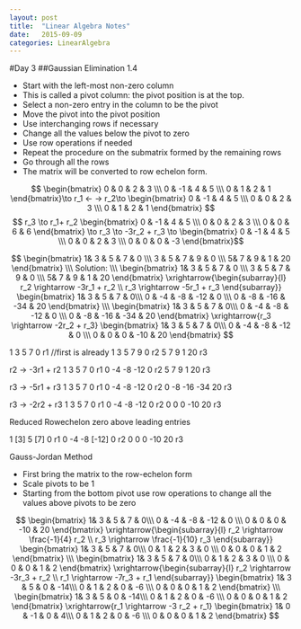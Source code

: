 ```yaml
---
layout: post
title:  "Linear Algebra Notes"
date:   2015-09-09
categories: LinearAlgebra
---
```

#Day 3
##Gaussian Elimination 1.4

- Start with the left-most non-zero column
- This is called a pivot column: the pivot position is at the top.
- Select a non-zero entry in the column to be the pivot
- Move the pivot into the pivot position
- Use interchanging rows if necessary
- Change all the values below the pivot to zero
- Use row operations if needed
- Repeat the procedure on the submatrix formed by the remaining rows 
- Go through all the rows
- The matrix will be converted to row echelon form.

$$ \begin{bmatrix} 0 & 0 & 2 & 3 \\\ 0 & -1 & 4 & 5 \\\ 0 & 1 & 2 & 1 \end{bmatrix}\to r_1 <- -> r_2\to \begin{bmatrix} 0 & -1 & 4 & 5 \\\ 0 & 0 & 2 & 3 \\\ 0 & 1 & 2 & 1 \end{bmatrix} $$
$$ r_3 \to r_1+ r_2 \begin{bmatrix} 0 & -1 & 4 & 5 \\\ 0 & 0 & 2 & 3 \\\ 0 & 0 & 6 & 6 \end{bmatrix} \to r_3 \to -3r_2 + r_3 \to \begin{bmatrix} 0 & -1 & 4 & 5 \\\ 0 & 0 & 2 & 3 \\\ 0 & 0 & 0 & -3 \end{bmatrix}$$



$$ \begin{bmatrix} 1& 3 & 5 & 7 & 0 \\\ 3 & 5 & 7 & 9 & 0 \\\ 5& 7 & 9 & 1 & 20 \end{bmatrix} \\\
Solution: \\\
\begin{bmatrix} 1& 3 & 5 & 7 & 0 \\\ 3 & 5 & 7 & 9 & 0 \\\ 5& 7 & 9 & 1 & 20 \end{bmatrix} \xrightarrow{\begin{subarray}{l} r_2 \rightarrow -3r_1 + r_2 \\ r_3 \rightarrow -5r_1 + r_3 \end{subarray}} \begin{bmatrix} 1& 3 & 5 & 7 & 0\\\ 0 & -4 & -8 & -12 & 0 \\\ 0 & -8 & -16 & -34 & 20	\end{bmatrix} \\\
\begin{bmatrix}
1& 3 & 5 & 7 & 0\\\
0 & -4 & -8 & -12 & 0 \\\
0 & -8 & -16 & -34 & 20
\end{bmatrix}
\xrightarrow{r_3 \rightarrow -2r_2 + r_3}
\begin{bmatrix}
1& 3 & 5 & 7 & 0\\\
0 & -4 & -8 & -12 & 0 \\\
0 & 0 & 0 & -10 & 20
\end{bmatrix}
$$

1 3 5 7 0 	r1 //first is already 1
3 5 7 9 0 	r2
5 7 9 1 20 	r3

r2 -> -3r1 +  r2 
1  3  5  7  0 	r1
0 -4 -8 -12 0  r2 
5 7 9 1 20 		r3

r3 -> -5r1 +  r3
1  3  5     7   0 	r1
0 -4 -8   -12  0  r2 
0 -8 -16 -34 20 r3 

r3 -> -2r2 + r3
1  3  5     7   0 	r1
0 -4 -8   -12  0  r2 
0  0  0    -10  20 r3 

Reduced Rowechelon 
zero above leading entries

1  [3]  5     [7]     0 	r1
0 -4   -8   [-12]    0    r2 
0  0    0    -10     20   r3 

Gauss-Jordan Method

- First bring the matrix to the row-echelon form
- Scale pivots to be 1 
- Starting from the bottom pivot use row  operations to change all the values above pivots to be zero  

$$ \begin{bmatrix} 1& 3 & 5 & 7 & 0\\\ 0 & -4 & -8 & -12 & 0 \\\ 0 & 0 & 0 & -10 & 20 \end{bmatrix}
\xrightarrow{\begin{subarray}{l} r_2 \rightarrow \frac{-1}{4} r_2 \\ r_3 \rightarrow \frac{-1}{10} r_3 \end{subarray}}
\begin{bmatrix}
1& 3 & 5 & 7 & 0\\\
0 & 1 & 2 & 3 & 0 \\\
0 & 0 & 0 & 1 & 2 \end{bmatrix} \\\
\begin{bmatrix} 1& 3 & 5 & 7 & 0\\\ 0 & 1 & 2 & 3 & 0 \\\ 0 & 0 & 0 & 1 & 2 \end{bmatrix}
\xrightarrow{\begin{subarray}{l} r_2 \rightarrow -3r_3 + r_2 \\ r_1 \rightarrow -7r_3 + r_1 \end{subarray}}
\begin{bmatrix}
1& 3 & 5 & 0 & -14\\\
0 & 1 & 2 & 0 & -6 \\\
0 & 0 & 0 & 1 & 2
\end{bmatrix} \\\
\begin{bmatrix}
1& 3 & 5 & 0 & -14\\\
0 & 1 & 2 & 0 & -6 \\\
0 & 0 & 0 & 1 & 2
\end{bmatrix}
\xrightarrow{r_1 \rightarrow -3 r_2 + r_1}
\begin{bmatrix} 1& 0 & -1 & 0 & 4\\\ 0 & 1 & 2 & 0 & -6 \\\ 0 & 0 & 0 & 1 & 2 \end{bmatrix} $$








